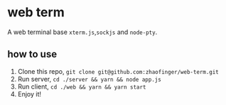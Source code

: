 # web term

A web terminal base `xterm.js`,`sockjs` and `node-pty`.

## how to use

1. Clone this repo, `git clone git@github.com:zhaofinger/web-term.git`
2. Run server, `cd ./server && yarn && node app.js`
3. Run client, `cd ./web && yarn && yarn start`
4. Enjoy it!